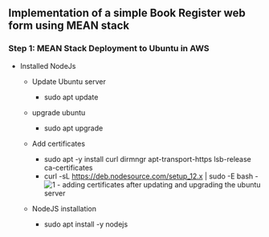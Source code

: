 ## Implementation of a simple Book Register web form using MEAN stack

### Step 1: MEAN Stack Deployment to Ubuntu in AWS
- Installed NodeJs
  - Update Ubuntu server
    - sudo apt update
  - upgrade ubuntu
    - sudo apt upgrade
  - Add certificates
    - sudo apt -y install curl dirmngr apt-transport-https lsb-release ca-certificates
    - curl -sL https://deb.nodesource.com/setup_12.x | sudo -E bash -
![1 - adding certificates after updating and upgrading the ubuntu server](https://user-images.githubusercontent.com/114569323/197560098-96c1e361-225c-4f59-a3e2-e927221479a5.png)

  - NodeJS installation
    - sudo apt install -y nodejs

